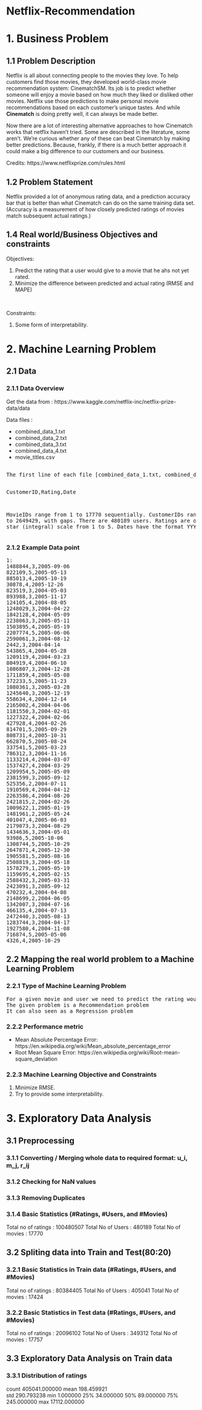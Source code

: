 # Netflix-Recommendation

<h1>1. Business Problem </h1>
<h2> 1.1 Problem Description </h2>
<p>
Netflix is all about connecting people to the movies they love. To help customers find those movies, they developed world-class movie recommendation system: CinematchSM. Its job is to predict whether someone will enjoy a movie based on how much they liked or disliked other movies. Netflix use those predictions to make personal movie recommendations based on each customer’s unique tastes. And while <b>Cinematch</b> is doing pretty well, it can always be made better.
</p>
<p>Now there are a lot of interesting alternative approaches to how Cinematch works that netflix haven’t tried. Some are described in the literature, some aren’t. We’re curious whether any of these can beat Cinematch by making better predictions. Because, frankly, if there is a much better approach it could make a big difference to our customers and our business.</p>
<p> Credits: https://www.netflixprize.com/rules.html </p>

<h2> 1.2 Problem Statement </h2>

<p>
Netflix provided a lot of anonymous rating data, and a prediction accuracy bar that is  better than what Cinematch can do on the same training data set. (Accuracy is a measurement of how closely predicted ratings of movies match subsequent actual ratings.) 
</p>

<h2>1.4 Real world/Business Objectives and constraints  </h2>

Objectives:
1. Predict the rating that a user would give to a movie that he ahs not yet rated.
2. Minimize the difference between predicted and actual rating (RMSE and MAPE)
<br>

Constraints:
1. Some form of interpretability.

<h1> 2. Machine Learning Problem </h1>

<h2>2.1 Data </h2>

<h3> 2.1.1 Data Overview </h3>

<p> Get the data from : https://www.kaggle.com/netflix-inc/netflix-prize-data/data </p>
<p> Data files : 
<ul> 
<li> combined_data_1.txt </li>
<li> combined_data_2.txt </li>
<li> combined_data_3.txt </li>
<li> combined_data_4.txt </li>
<li> movie_titles.csv </li>
</ul>
<pre>  
The first line of each file [combined_data_1.txt, combined_data_2.txt, combined_data_3.txt, combined_data_4.txt] contains the movie id followed by a colon. Each subsequent line in the file corresponds to a rating from a customer and its date in the following format:

CustomerID,Rating,Date

MovieIDs range from 1 to 17770 sequentially.
CustomerIDs range from 1 to 2649429, with gaps. There are 480189 users.
Ratings are on a five star (integral) scale from 1 to 5.
Dates have the format YYYY-MM-DD.
</pre>

<h3> 2.1.2 Example Data point </h3>

<pre>
1:
1488844,3,2005-09-06
822109,5,2005-05-13
885013,4,2005-10-19
30878,4,2005-12-26
823519,3,2004-05-03
893988,3,2005-11-17
124105,4,2004-08-05
1248029,3,2004-04-22
1842128,4,2004-05-09
2238063,3,2005-05-11
1503895,4,2005-05-19
2207774,5,2005-06-06
2590061,3,2004-08-12
2442,3,2004-04-14
543865,4,2004-05-28
1209119,4,2004-03-23
804919,4,2004-06-10
1086807,3,2004-12-28
1711859,4,2005-05-08
372233,5,2005-11-23
1080361,3,2005-03-28
1245640,3,2005-12-19
558634,4,2004-12-14
2165002,4,2004-04-06
1181550,3,2004-02-01
1227322,4,2004-02-06
427928,4,2004-02-26
814701,5,2005-09-29
808731,4,2005-10-31
662870,5,2005-08-24
337541,5,2005-03-23
786312,3,2004-11-16
1133214,4,2004-03-07
1537427,4,2004-03-29
1209954,5,2005-05-09
2381599,3,2005-09-12
525356,2,2004-07-11
1910569,4,2004-04-12
2263586,4,2004-08-20
2421815,2,2004-02-26
1009622,1,2005-01-19
1481961,2,2005-05-24
401047,4,2005-06-03
2179073,3,2004-08-29
1434636,3,2004-05-01
93986,5,2005-10-06
1308744,5,2005-10-29
2647871,4,2005-12-30
1905581,5,2005-08-16
2508819,3,2004-05-18
1578279,1,2005-05-19
1159695,4,2005-02-15
2588432,3,2005-03-31
2423091,3,2005-09-12
470232,4,2004-04-08
2148699,2,2004-06-05
1342007,3,2004-07-16
466135,4,2004-07-13
2472440,3,2005-08-13
1283744,3,2004-04-17
1927580,4,2004-11-08
716874,5,2005-05-06
4326,4,2005-10-29
</pre>

<h2>2.2 Mapping the real world problem to a Machine Learning Problem </h2>

<h3> 2.2.1 Type of Machine Learning Problem </h3>

<pre>
For a given movie and user we need to predict the rating would be given by him/her to the movie. 
The given problem is a Recommendation problem 
It can also seen as a Regression problem 
</pre>

<h3> 2.2.2 Performance metric </h3>

<ul>
<li> Mean Absolute Percentage Error: https://en.wikipedia.org/wiki/Mean_absolute_percentage_error </li>
<li> Root Mean Square Error: https://en.wikipedia.org/wiki/Root-mean-square_deviation </li>
</ul>

<h3> 2.2.3 Machine Learning Objective and Constraints </h3>

1. Minimize RMSE.
2. Try to provide some interpretability.

<h1> 3. Exploratory Data Analysis </h1>

<h2> 3.1 Preprocessing</h2> 

<h3>3.1.1 Converting / Merging whole data to required format: u_i, m_j, r_ij</h3>

<h3>3.1.2 Checking for NaN values </h3>

<h3>3.1.3 Removing Duplicates </h3>

<h3>3.1.4 Basic Statistics (#Ratings, #Users, and #Movies)</h3>

Total no of ratings : 100480507
Total No of Users   : 480189
Total No of movies  : 17770

<h2>3.2 Spliting data into Train and Test(80:20) </h2>

<h3>3.2.1 Basic Statistics in Train data (#Ratings, #Users, and #Movies)</h3>

Total no of ratings : 80384405
Total No of Users   : 405041
Total No of movies  : 17424

<h3>3.2.2 Basic Statistics in Test data (#Ratings, #Users, and #Movies)</h3>

Total no of ratings : 20096102
Total No of Users   : 349312
Total No of movies  : 17757

 <h2> 3.3 Exploratory Data Analysis on Train data </h2>
 
 <h3> 3.3.1 Distribution of ratings </h3>
 
  count    405041.000000
mean        198.459921</br>
std         290.793238
min           1.000000
25%          34.000000
50%          89.000000
75%         245.000000
max       17112.000000
